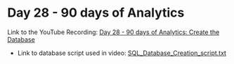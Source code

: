 
# Day 28 - 90 days of Analytics



Link to the YouTube Recording:
  [Day 28 - 90 days of Analytics: Create the Database](https://youtu.be/arkX0pF_1d4)

  - Link to database script used in video: [SQL_Database_Creation_script.txt](https://github.com/Bandolo/90DaysOfAnalytics/blob/master/2023/Resources/Day%2028/SQL_Database_Creation_script.txt)
